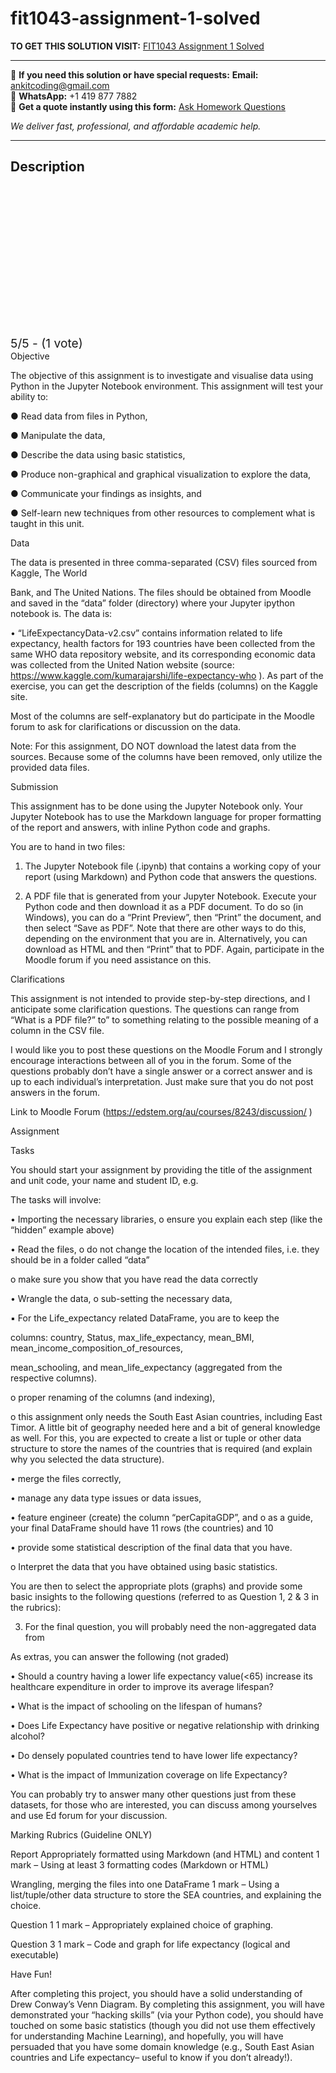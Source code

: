 # fit1043-assignment-1-solved
**TO GET THIS SOLUTION VISIT:** [FIT1043 Assignment 1 Solved](https://www.ankitcodinghub.com/product/fit1043-assignment-1-specifications-solved/)


---

📩 **If you need this solution or have special requests:** **Email:** ankitcoding@gmail.com  
📱 **WhatsApp:** +1 419 877 7882  
📄 **Get a quote instantly using this form:** [Ask Homework Questions](https://www.ankitcodinghub.com/services/ask-homework-questions/)

*We deliver fast, professional, and affordable academic help.*

---

<h2>Description</h2>



<div class="kk-star-ratings kksr-auto kksr-align-center kksr-valign-top" data-payload="{&quot;align&quot;:&quot;center&quot;,&quot;id&quot;:&quot;109977&quot;,&quot;slug&quot;:&quot;default&quot;,&quot;valign&quot;:&quot;top&quot;,&quot;ignore&quot;:&quot;&quot;,&quot;reference&quot;:&quot;auto&quot;,&quot;class&quot;:&quot;&quot;,&quot;count&quot;:&quot;1&quot;,&quot;legendonly&quot;:&quot;&quot;,&quot;readonly&quot;:&quot;&quot;,&quot;score&quot;:&quot;5&quot;,&quot;starsonly&quot;:&quot;&quot;,&quot;best&quot;:&quot;5&quot;,&quot;gap&quot;:&quot;4&quot;,&quot;greet&quot;:&quot;Rate this product&quot;,&quot;legend&quot;:&quot;5\/5 - (1 vote)&quot;,&quot;size&quot;:&quot;24&quot;,&quot;title&quot;:&quot;FIT1043 Assignment 1 Solved&quot;,&quot;width&quot;:&quot;138&quot;,&quot;_legend&quot;:&quot;{score}\/{best} - ({count} {votes})&quot;,&quot;font_factor&quot;:&quot;1.25&quot;}">

<div class="kksr-stars">

<div class="kksr-stars-inactive">
            <div class="kksr-star" data-star="1" style="padding-right: 4px">


<div class="kksr-icon" style="width: 24px; height: 24px;"></div>
        </div>
            <div class="kksr-star" data-star="2" style="padding-right: 4px">


<div class="kksr-icon" style="width: 24px; height: 24px;"></div>
        </div>
            <div class="kksr-star" data-star="3" style="padding-right: 4px">


<div class="kksr-icon" style="width: 24px; height: 24px;"></div>
        </div>
            <div class="kksr-star" data-star="4" style="padding-right: 4px">


<div class="kksr-icon" style="width: 24px; height: 24px;"></div>
        </div>
            <div class="kksr-star" data-star="5" style="padding-right: 4px">


<div class="kksr-icon" style="width: 24px; height: 24px;"></div>
        </div>
    </div>

<div class="kksr-stars-active" style="width: 138px;">
            <div class="kksr-star" style="padding-right: 4px">


<div class="kksr-icon" style="width: 24px; height: 24px;"></div>
        </div>
            <div class="kksr-star" style="padding-right: 4px">


<div class="kksr-icon" style="width: 24px; height: 24px;"></div>
        </div>
            <div class="kksr-star" style="padding-right: 4px">


<div class="kksr-icon" style="width: 24px; height: 24px;"></div>
        </div>
            <div class="kksr-star" style="padding-right: 4px">


<div class="kksr-icon" style="width: 24px; height: 24px;"></div>
        </div>
            <div class="kksr-star" style="padding-right: 4px">


<div class="kksr-icon" style="width: 24px; height: 24px;"></div>
        </div>
    </div>
</div>


<div class="kksr-legend" style="font-size: 19.2px;">
            5/5 - (1 vote)    </div>
    </div>
Objective

The objective of this assignment is to investigate and visualise data using Python in the Jupyter Notebook environment. This assignment will test your ability to:

● Read data from files in Python,

● Manipulate the data,

● Describe the data using basic statistics,

● Produce non-graphical and graphical visualization to explore the data,

● Communicate your findings as insights, and

● Self-learn new techniques from other resources to complement what is taught in this unit.

Data

The data is presented in three comma-separated (CSV) files sourced from Kaggle, The World

Bank, and The United Nations. The files should be obtained from Moodle and saved in the “data” folder (directory) where your Jupyter ipython notebook is. The data is:

• “LifeExpectancyData-v2.csv” contains information related to life expectancy, health factors for 193 countries have been collected from the same WHO data repository website, and its corresponding economic data was collected from the United Nation website (source: https://www.kaggle.com/kumarajarshi/life-expectancy-who ). As part of the exercise, you can get the description of the fields (columns) on the Kaggle site.

Most of the columns are self-explanatory but do participate in the Moodle forum to ask for clarifications or discussion on the data.

Note: For this assignment, DO NOT download the latest data from the sources. Because some of the columns have been removed, only utilize the provided data files.

Submission

This assignment has to be done using the Jupyter Notebook only. Your Jupyter Notebook has to use the Markdown language for proper formatting of the report and answers, with inline Python code and graphs.

You are to hand in two files:

1. The Jupyter Notebook file (.ipynb) that contains a working copy of your report (using Markdown) and Python code that answers the questions.

2. A PDF file that is generated from your Jupyter Notebook. Execute your Python code and then download it as a PDF document. To do so (in Windows), you can do a “Print Preview”, then “Print” the document, and then select “Save as PDF”. Note that there are other ways to do this, depending on the environment that you are in. Alternatively, you can download as HTML and then “Print” that to PDF. Again, participate in the Moodle forum if you need assistance on this.

Clarifications

This assignment is not intended to provide step-by-step directions, and I anticipate some clarification questions. The questions can range from “What is a PDF file?” to” to something relating to the possible meaning of a column in the CSV file.

I would like you to post these questions on the Moodle Forum and I strongly encourage interactions between all of you in the forum. Some of the questions probably don’t have a single answer or a correct answer and is up to each individual’s interpretation. Just make sure that you do not post answers in the forum.

Link to Moodle Forum (https://edstem.org/au/courses/8243/discussion/ )

Assignment

Tasks

You should start your assignment by providing the title of the assignment and unit code, your name and student ID, e.g.

The tasks will involve:

• Importing the necessary libraries, o ensure you explain each step (like the “hidden” example above)

• Read the files, o do not change the location of the intended files, i.e. they should be in a folder called “data”

o make sure you show that you have read the data correctly

• Wrangle the data, o sub-setting the necessary data,

▪ For the Life_expectancy related DataFrame, you are to keep the

columns: country, Status, max_life_expectancy, mean_BMI, mean_income_composition_of_resources,

mean_schooling, and mean_life_expectancy (aggregated from the respective columns).

o proper renaming of the columns (and indexing),

o this assignment only needs the South East Asian countries, including East Timor. A little bit of geography needed here and a bit of general knowledge as well. For this, you are expected to create a list or tuple or other data structure to store the names of the countries that is required (and explain why you selected the data structure).

• merge the files correctly,

• manage any data type issues or data issues,

• feature engineer (create) the column “perCapitaGDP”, and o as a guide, your final DataFrame should have 11 rows (the countries) and 10

• provide some statistical description of the final data that you have.

o Interpret the data that you have obtained using basic statistics.

You are then to select the appropriate plots (graphs) and provide some basic insights to the following questions (referred to as Question 1, 2 &amp; 3 in the rubrics):

3. For the final question, you will probably need the non-aggregated data from

As extras, you can answer the following (not graded)

• Should a country having a lower life expectancy value(&lt;65) increase its healthcare expenditure in order to improve its average lifespan?

• What is the impact of schooling on the lifespan of humans?

• Does Life Expectancy have positive or negative relationship with drinking alcohol?

• Do densely populated countries tend to have lower life expectancy?

• What is the impact of Immunization coverage on life Expectancy?

You can probably try to answer many other questions just from these datasets, for those who are interested, you can discuss among yourselves and use Ed forum for your discussion.

Marking Rubrics (Guideline ONLY)

Report Appropriately formatted using Markdown (and HTML) and content 1 mark – Using at least 3 formatting codes (Markdown or HTML)

Wrangling, merging the files into one DataFrame 1 mark – Using a list/tuple/other data structure to store the SEA countries, and explaining the choice.

Question 1 1 mark – Appropriately explained choice of graphing.

Question 3 1 mark – Code and graph for life expectancy (logical and executable)

Have Fun!

After completing this project, you should have a solid understanding of Drew Conway’s Venn Diagram. By completing this assignment, you will have demonstrated your “hacking skills” (via your Python code), you should have touched on some basic statistics (though you did not use them effectively for understanding Machine Learning), and hopefully, you will have persuaded that you have some domain knowledge (e.g., South East Asian countries and Life expectancy– useful to know if you don’t already!).

